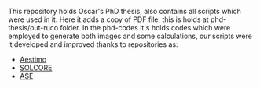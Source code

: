 This repository holds Oscar's PhD thesis, also contains all scripts which were used in it. Here it adds a copy of PDF file, this is holds at phd-thesis/out-ruco folder.  In the phd-codes it's holds codes which were employed to generate both images and some calculations, our scripts were it developed and improved thanks to repositories as: 
* [Aestimo](https://github.com/aestimosolver/aestimo.git) 
* [SOLCORE](https://github.com/qpv-research-group/solcore5.git)
* [ASE](https://gitlab.com/ase/ase.git) 
